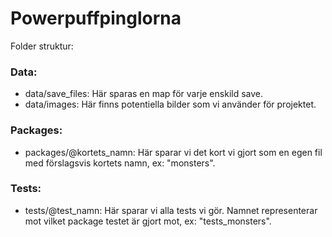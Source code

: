 # Powerpuffpinglorna

Folder struktur:
### Data:
 - data/save_files: Här sparas en map för varje enskild save.
 - data/images: Här finns potentiella bilder som vi använder för projektet.
### Packages:
 - packages/@kortets_namn: Här sparar vi det kort vi gjort som en egen fil med förslagsvis kortets namn, ex: "monsters".
### Tests:
 - tests/@test_namn: Här sparar vi alla tests vi gör. Namnet representerar mot vilket package testet är gjort mot, ex: "tests_monsters".
